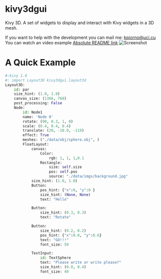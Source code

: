 # kivy3dgui

Kivy 3D. A set of widgets to display and interact with Kivy widgets in a 3D mesh.

If you want to help with the development you can mail me: kpiorno@uci.cu
You can watch an video example [Absolute README link](https://vimeo.com/127000600) 
![Screenshot](https://github.com/kpiorno/kivy3dgui/blob/master/screenshots/screenshot1.jpg "Screenshot")

# A Quick Example
```python
#:kivy 1.0
#: import Layout3D kivy3dgui.layout3d
Layout3D:
    id: par
    size_hint: (1.0, 1.0)
    canvas_size: (1366, 768)
    post_processing: False
    Node:
        id: Node1
        name: 'Node 0'
        rotate: (90, 0.3, 1, 0)
        scale: (0.4, 0.4, 0.4)
        translate: (20, -10.0, -110)
        effect: True
        meshes: ("./data/obj/sphere.obj", )
        FloatLayout:
            canvas:
                Color:
                    rgb: 1, 1, 1,0.1
                Rectangle:
                    size: self.size
                    pos: self.pos
                    source: "./data/imgs/background.jpg"
            size_hint: (1.0, 1.0)
            Button:
                pos_hint: {"x":0, "y":0 }
                size_hint: (None, None)
                text: "Hello"

            Button:
                size_hint: (0.3, 0.3)
                text: "Rotate"

            Button:
                size_hint: (0.2, 0.2)
                pos_hint: {"x":0.0, "y":0.6}
                text: "GO!!!"
                font_size: 50

            TextInput:
                id: TextSphere
                text: "Please write or write please?"
                size_hint: (0.8, 0.4)
                font_size: 40
```
